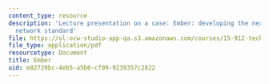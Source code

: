 ```yaml
---
content_type: resource
description: 'Lecture presentation on a case: Ember: developing the next ubiquitous
  network standard'
file: https://ol-ocw-studio-app-qa.s3.amazonaws.com/courses/15-912-technology-strategy-fall-2008/e82729bc4eb5a5b6cf099239357c2822_lec_10.pdf
file_type: application/pdf
resourcetype: Document
title: Ember
uid: e82729bc-4eb5-a5b6-cf09-9239357c2822
---
```

